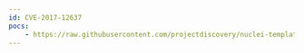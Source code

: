 ```yaml
---
id: CVE-2017-12637
pocs:
    - https://raw.githubusercontent.com/projectdiscovery/nuclei-templates/master/cves/cve-2017-12637.yaml
---
```

